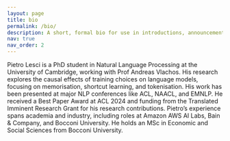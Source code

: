 ```yaml
---
layout: page
title: bio
permalink: /bio/
description: A short, formal bio for use in introductions, announcements, and all that.
nav: true
nav_order: 2
---
```



Pietro Lesci is a PhD student in Natural Language Processing at the University of Cambridge, working with Prof Andreas Vlachos. His research explores the causal effects of training choices on language models, focusing on memorisation, shortcut learning, and tokenisation. His work has been presented at major NLP conferences like ACL, NAACL, and EMNLP. He received a Best Paper Award at ACL 2024 and funding from the Translated Imminent Research Grant for his research contributions. Pietro’s experience spans academia and industry, including roles at Amazon AWS AI Labs, Bain & Company, and Bocconi University. He holds an MSc in Economic and Social Sciences from Bocconi University.